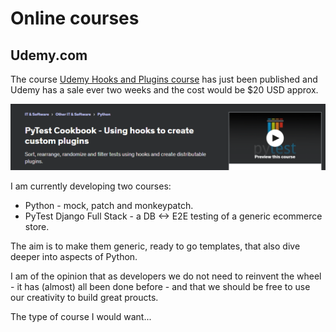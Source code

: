 # Online courses

## Udemy.com

The course [Udemy Hooks and Plugins course](https://www.udemy.com/course/pytest-cookbook-using-hooks-to-create-custom-plugins/) has just been published and Udemy has a sale ever two weeks and the cost would be $20 USD approx.

![PyTest - hooks and plugins](../images/craig/udemy-hooks.png 'Course')

I am currently developing two courses:

- Python - mock, patch and monkeypatch.
- PyTest Django Full Stack - a DB <-> E2E testing of a generic ecommerce store.

The aim is to make them generic, ready to go templates, that also dive deeper into aspects of Python.

I am of the opinion that as developers we do not need to reinvent the wheel - it has (almost) all been done before - and that we should be free to use our creativity to build great proucts.

The type of course I would want...

<br>

